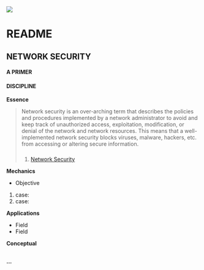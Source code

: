 <img src="https://cdn2.steamgriddb.com/file/sgdb-cdn/hero/9f2ba735cac72df98c855abf774e30d4.jpg"/>

# README

## NETWORK SECURITY

#### A PRIMER

#### DISCIPLINE

**Essence**

> Network security is an over-arching term that describes the policies and procedures implemented by a network administrator to avoid and keep track of unauthorized access, exploitation, modification, or denial of the network and network resources. This means that a well-implemented network security blocks viruses, malware, hackers, etc. from accessing or altering secure information.
>
> ###
>
> 1. [Network Security](https://www.techopedia.com/definition/24783/network-security)

**Mechanics**

* Objective

1. case:
2. case:

**Applications**

* Field
* Field

**Conceptual**

##

#### ...

